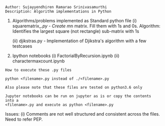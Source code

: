 ```
Author: Sujayyendhiren Ramarao Srinivasamurthi
Description: Algorithm implementations in Python
```

1. Algorithms/problems implemented as Standard python file
    (i) squarematrix_*.py - Create m*n matrix. Fill them with 1s and 0s.
        Algorithm: Identifies the largest square (not rectangle) sub-matrix with 1s

    (ii) djikstras.py - Implementation of Djikstra's algorithm with a few testcases

2. Ipython notebooks 
    (i) FactorialByRecursion.ipynb
	(ii) charactermaxcount.ipynb

```
How to execute these .py files

python <filename>.py instead of ./<filename>.py

Also please note that these files are tested on python3.6 only
```

```
Jupyter notebooks can be run on jupyter as is or copy the contents into a
<filename>.py and execute as python <filename>.py
```


Issues:
    (i) Comments are not well structured and consistent across the files. Need
to refer PEP.
